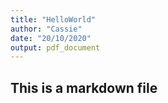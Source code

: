 ```yaml
---
title: "HelloWorld"
author: "Cassie"
date: "20/10/2020"
output: pdf_document
---
```


## This is a markdown file